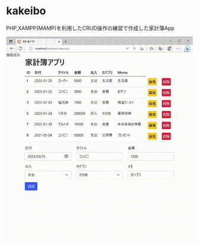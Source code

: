 # kakeibo
PHP,XAMPP(MAMP)を利用したCRUD操作の練習で作成した家計簿App

![image](https://github.com/garitaku/kakeibo/blob/%E3%82%A4%E3%83%B3%E3%82%B5%E3%83%BC%E3%83%88%E4%B8%80%E6%97%A6%E5%AE%8C%E6%88%90%E3%80%82%E3%83%9A%E3%83%BC%E3%82%B8%E3%83%8D%E3%83%BC%E3%82%B7%E3%83%A7%E3%83%B3%E3%81%8B%E3%82%89/%E5%AE%B6%E8%A8%88%E7%B0%BF%E3%82%A2%E3%83%97%E3%83%AA-%E3%83%97%E3%83%AD%E3%83%95%E3%82%A1%E3%82%A4%E3%83%AB-1-Microsoft_-Edge-2023-03-17-10-56-09.gif)
